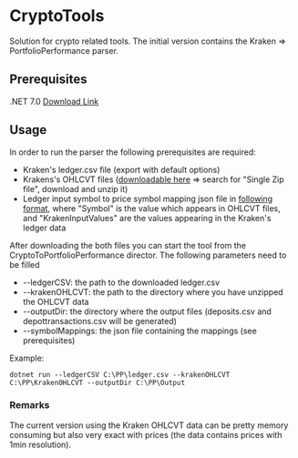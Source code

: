 # CryptoTools

Solution for crypto related tools. The initial version contains the Kraken => PortfolioPerformance parser.

## Prerequisites
.NET 7.0 [Download Link][dotnetDownloadLink]

## Usage

In order to run the parser the following prerequisites are required:
- Kraken's ledger.csv file (export with default options)
- Krakens's OHLCVT files ([downloadable here][krakenData] => search for "Single Zip file", download and unzip it)
- Ledger input symbol to price symbol mapping json file in [following format][mappingFile], where "Symbol" is the value which appears in OHLCVT files, and "KrakenInputValues" are the values appearing in the Kraken's ledger data

After downloading the both files you can start the tool from the CryptoToPortfolioPerformance director.
The following parameters need to be filled
- --ledgerCSV: the path to the downloaded ledger.csv
- --krakenOHLCVT: the path to the directory where you have unzipped the OHLCVT data
- --outputDir: the directory where the output files (deposits.csv and depottransactions.csv will be generated)
- --symbolMappings: the json file containing the mappings (see prerequisites)

Example: 
```
dotnet run --ledgerCSV C:\PP\ledger.csv --krakenOHLCVT C:\PP\KrakenOHLCVT --outputDir C:\PP\Output
```


### Remarks
The current version using the Kraken OHLCVT data can be pretty memory consuming but also very exact with prices (the data contains prices with 1min resolution).

[dotnetDownloadLink]: https://dotnet.microsoft.com/en-us/download/dotnet/7.0
[krakenData]: https://support.kraken.com/hc/en-us/articles/360047124832-Downloadable-historical-OHLCVT-Open-High-Low-Close-Volume-Trades-data
[mappingFile]: CryptoToPortfolioPerformance/HelperFiles/Kraken_SymbolMappings.json
